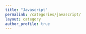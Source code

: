 ```yaml
---
title: "Javascript"
permalink: /categories/javascript/
layout: category
author_profile: true
---
```

